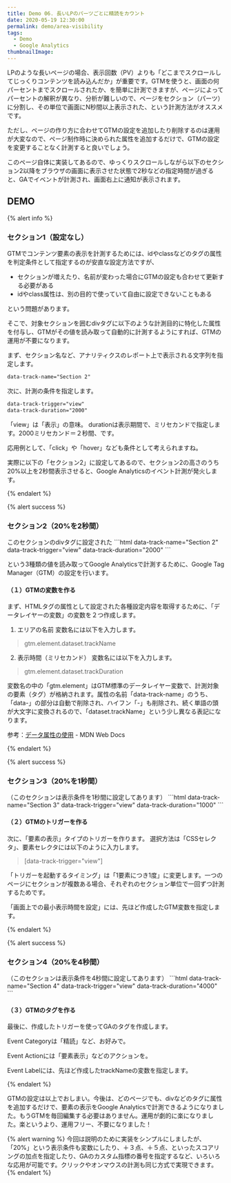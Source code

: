 ```yaml
---
title: Demo 06. 長いLPのパーツごとに精読をカウント
date: 2020-05-19 12:30:00
permalink: demo/area-visibility
tags:
  - Demo
  - Google Analytics
thumbnailImage: 
---
```


LPのような長いページの場合、表示回数（PV）よりも「どこまでスクロールしてじっくりコンテンツを読み込んだか」が重要です。GTMを使うと、画面の何パーセントまでスクロールされたか、を簡単に計測できますが、ページによってパーセントの解釈が異なり、分析が難しいので、ページをセクション（パーツ）に分割し、その単位で画面にN秒間以上表示された、という計測方法がオススメです。

ただし、ページの作り方に合わせてGTMの設定を追加したり削除するのは運用が大変なので、ページ制作時に決められた属性を追加するだけで、GTMの設定を変更することなく計測すると良いでしょう。

このページ自体に実装してあるので、ゆっくりスクロールしながら以下のセクション2以降をブラウザの画面に表示させた状態で2秒などの指定時間が過ぎると、GAでイベントが計測され、画面右上に通知が表示されます。
<!-- more -->

## DEMO

{% alert info %}
### セクション1（設定なし）
<div id="sec1">
GTMでコンテンツ要素の表示を計測するためには、idやclassなどのタグの属性を判定条件として指定するのが安直な設定方法ですが、

* セクションが増えたり、名前が変わった場合にGTMの設定も合わせて更新する必要がある
* idやclass属性は、別の目的で使っていて自由に設定できないこともある

という問題があります。

そこで、対象セクションを囲むdivタグに以下のような計測目的に特化した属性を付与し、GTMがその値を読み取って自動的に計測するようにすれば、GTMの運用が不要になります。

まず、セクション名など、アナリティクスのレポート上で表示される文字列を指定します。
```html
data-track-name="Section 2"
```
次に、計測の条件を指定します。
```html
data-track-trigger="view"
data-track-duration="2000"
```
「view」は「表示」の意味。
durationは表示期間で、ミリセカンドで指定します。2000ミリセカンド＝２秒間、です。

応用例として、「click」や「hover」なども条件として考えられますね。

実際に以下の「セクション2」に設定してあるので、セクション2の高さのうち20%以上を2秒間表示させると、Google Analyticsのイベント計測が発火します。
</div>
{% endalert %}

{% alert success %}
### セクション2（20%を2秒間）
<div data-track-name="Section 2" data-track-trigger="view" data-track-duration="2000">
このセクションのdivタグに設定された
```html
data-track-name="Section 2"
data-track-trigger="view"
data-track-duration="2000"
```

という3種類の値を読み取ってGoogle Analyticsで計測するために、Google Tag Manager（GTM）の設定を行います。

#### （１）GTMの変数を作る
まず、HTMLタグの属性として設定された各種設定内容を取得するために、「データレイヤーの変数」の変数を２つ作成します。

1. エリアの名前
変数名には以下を入力します。
> gtm.element.dataset.trackName

2. 表示時間（ミリセカンド）
変数名には以下を入力します。
> gtm.element.dataset.trackDuration

変数名の中の「gtm.element」はGTM標準のデータレイヤー変数で、計測対象の要素（タグ）が格納されます。属性の名前「data-track-name」のうち、「data-」の部分は自動で削除され、ハイフン「-」も削除され、続く単語の頭が大文字に変換されるので、「dataset.trackName」という少し異なる表記になります。

参考：[データ属性の使用](https://developer.mozilla.org/ja/docs/Learn/HTML/Howto/Use_data_attributes) - MDN Web Docs
</div>
{% endalert %}

{% alert success %}
### セクション3（20%を1秒間）
<div data-track-name="Section 3" data-track-trigger="view" data-track-duration="1000">
（このセクションは表示条件を1秒間に設定してあります）
```html
data-track-name="Section 3"
data-track-trigger="view"
data-track-duration="1000"
```

#### （２）GTMのトリガーを作る
次に、「要素の表示」タイプのトリガーを作ります。
選択方法は「CSSセレクタ」、要素セレクタには以下のように入力します。

> [data-track-trigger="view"]

「トリガーを起動するタイミング」は「1要素につき1度」に変更します。一つのページにセクションが複数ある場合、それぞれのセクション単位で一回ずつ計測するためです。

「画面上での最小表示時間を設定」には、先ほど作成したGTM変数を指定します。
</div>
{% endalert %}

{% alert success %}
### セクション4（20%を4秒間）
<div data-track-name="Section 4" data-track-trigger="view" data-track-duration="4000">
（このセクションは表示条件を4秒間に設定してあります）
```html
data-track-name="Section 4"
data-track-trigger="view"
data-track-duration="4000"
```

#### （３）GTMのタグを作る
最後に、作成したトリガーを使ってGAのタグを作成します。

Event Categoryは「精読」など、お好みで。

Event Actionには「要素表示」などのアクションを。

Event Labelには、先ほど作成したtrackNameの変数を指定します。
</div>
{% endalert %}

GTMの設定は以上でおしまい。今後は、どのページでも、divなどのタグに属性を追加するだけで、要素の表示をGoogle Analyticsで計測できるようになりました。もうGTMを毎回編集する必要はありません。運用が劇的に楽になりました。楽というより、運用フリー、不要になりました！

{% alert warning %}
今回は説明のために実装をシンプルにしましたが、「20%」という表示条件も変数にしたり、＋３点、＋５点、といったスコアリングの加点を指定したり、GAのカスタム指標の番号を指定するなど、いろいろな応用が可能です。クリックやオンマウスの計測も同じ方式で実現できます。
{% endalert %}
